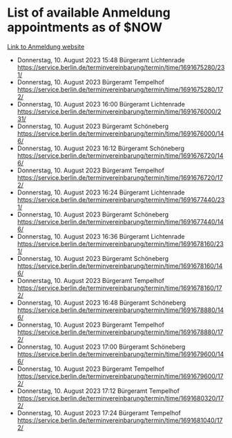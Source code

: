 # List of available Anmeldung appointments as of $NOW
[Link to Anmeldung website](https://service.berlin.de/terminvereinbarung/termin/tag.php?termin=1&anliegen[]=120686&dienstleisterlist=122210,122217,327316,122219,327312,122227,327314,122231,327346,122243,327348,122254,122252,329742,122260,329745,122262,329748,122271,327278,122273,327274,122277,327276,330436,122280,327294,122282,327290,122284,327292,122291,327270,122285,327266,122286,327264,122296,327268,150230,329760,122297,327286,122294,327284,122312,329763,122314,329775,122304,327330,122311,327334,122309,327332,317869,122281,327352,122279,329772,122283,122276,327324,122274,327326,122267,329766,122246,327318,122251,327320,122257,327322,122208,327298,122226,327300&herkunft=http%3A%2F%2Fservice.berlin.de%2Fdienstleistung%2F120686%2F)
- Donnerstag, 10. August 2023 15:48 Bürgeramt Lichtenrade https://service.berlin.de/terminvereinbarung/termin/time/1691675280/231/
- Donnerstag, 10. August 2023  Bürgeramt Tempelhof https://service.berlin.de/terminvereinbarung/termin/time/1691675280/172/
- Donnerstag, 10. August 2023 16:00 Bürgeramt Lichtenrade https://service.berlin.de/terminvereinbarung/termin/time/1691676000/231/
- Donnerstag, 10. August 2023  Bürgeramt Schöneberg https://service.berlin.de/terminvereinbarung/termin/time/1691676000/146/
- Donnerstag, 10. August 2023 16:12 Bürgeramt Schöneberg https://service.berlin.de/terminvereinbarung/termin/time/1691676720/146/
- Donnerstag, 10. August 2023  Bürgeramt Tempelhof https://service.berlin.de/terminvereinbarung/termin/time/1691676720/172/
- Donnerstag, 10. August 2023 16:24 Bürgeramt Lichtenrade https://service.berlin.de/terminvereinbarung/termin/time/1691677440/231/
- Donnerstag, 10. August 2023  Bürgeramt Schöneberg https://service.berlin.de/terminvereinbarung/termin/time/1691677440/146/
- Donnerstag, 10. August 2023 16:36 Bürgeramt Lichtenrade https://service.berlin.de/terminvereinbarung/termin/time/1691678160/231/
- Donnerstag, 10. August 2023  Bürgeramt Schöneberg https://service.berlin.de/terminvereinbarung/termin/time/1691678160/146/
- Donnerstag, 10. August 2023  Bürgeramt Tempelhof https://service.berlin.de/terminvereinbarung/termin/time/1691678160/172/
- Donnerstag, 10. August 2023 16:48 Bürgeramt Schöneberg https://service.berlin.de/terminvereinbarung/termin/time/1691678880/146/
- Donnerstag, 10. August 2023  Bürgeramt Tempelhof https://service.berlin.de/terminvereinbarung/termin/time/1691678880/172/
- Donnerstag, 10. August 2023 17:00 Bürgeramt Schöneberg https://service.berlin.de/terminvereinbarung/termin/time/1691679600/146/
- Donnerstag, 10. August 2023  Bürgeramt Tempelhof https://service.berlin.de/terminvereinbarung/termin/time/1691679600/172/
- Donnerstag, 10. August 2023 17:12 Bürgeramt Tempelhof https://service.berlin.de/terminvereinbarung/termin/time/1691680320/172/
- Donnerstag, 10. August 2023 17:24 Bürgeramt Tempelhof https://service.berlin.de/terminvereinbarung/termin/time/1691681040/172/
